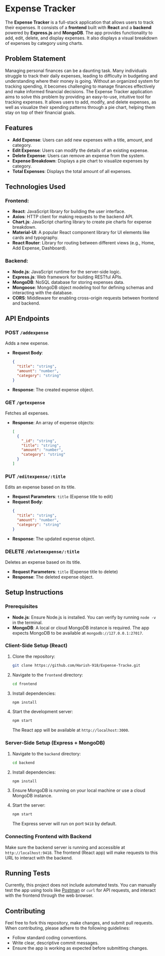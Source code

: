 # Expense Tracker

The **Expense Tracker** is a full-stack application that allows users to track their expenses. It consists of a **frontend** built with **React** and a **backend** powered by **Express.js** and **MongoDB**. The app provides functionality to add, edit, delete, and display expenses. It also displays a visual breakdown of expenses by category using charts.

## Problem Statement
Managing personal finances can be a daunting task. Many individuals struggle to track their daily expenses, leading to difficulty in budgeting and understanding where their money is going. Without an organized system for tracking spending, it becomes challenging to manage finances effectively and make informed financial decisions. The Expense Tracker application aims to solve this problem by providing an easy-to-use, intuitive tool for tracking expenses. It allows users to add, modify, and delete expenses, as well as visualize their spending patterns through a pie chart, helping them stay on top of their financial goals.

## Features

- **Add Expense**: Users can add new expenses with a title, amount, and category.
- **Edit Expense**: Users can modify the details of an existing expense.
- **Delete Expense**: Users can remove an expense from the system.
- **Expense Breakdown**: Displays a pie chart to visualize expenses by category.
- **Total Expenses**: Displays the total amount of all expenses.

## Technologies Used

### Frontend:
- **React**: JavaScript library for building the user interface.
- **Axios**: HTTP client for making requests to the backend API.
- **Chart.js**: JavaScript charting library to create pie charts for expense breakdown.
- **Material-UI**: A popular React component library for UI elements like cards and typography.
- **React Router**: Library for routing between different views (e.g., Home, Add Expense, Dashboard).

### Backend:
- **Node.js**: JavaScript runtime for the server-side logic.
- **Express.js**: Web framework for building RESTful APIs.
- **MongoDB**: NoSQL database for storing expenses data.
- **Mongoose**: MongoDB object modeling tool for defining schemas and interacting with the database.
- **CORS**: Middleware for enabling cross-origin requests between frontend and backend.

## API Endpoints

### POST `/addexpense`
Adds a new expense.
- **Request Body**: 
  ```json
  {
    "title": "string",
    "amount": "number",
    "category": "string"
  }
  ```
- **Response**: The created expense object.

### GET `/getexpense`
Fetches all expenses.
- **Response**: An array of expense objects:
  ```json
  [
    {
      "_id": "string",
      "title": "string",
      "amount": "number",
      "category": "string"
    }
  ]
  ```

### PUT `/editexpense/:title`
Edits an expense based on its title.
- **Request Parameters**: `title` (Expense title to edit)
- **Request Body**:
  ```json
  {
    "title": "string",
    "amount": "number",
    "category": "string"
  }
  ```
- **Response**: The updated expense object.

### DELETE `/deleteexpense/:title`
Deletes an expense based on its title.
- **Request Parameters**: `title` (Expense title to delete)
- **Response**: The deleted expense object.

## Setup Instructions

### Prerequisites

- **Node.js**: Ensure Node.js is installed. You can verify by running `node -v` in the terminal.
- **MongoDB**: A local or cloud MongoDB instance is required. The app expects MongoDB to be available at `mongodb://127.0.0.1:27017`.

### Client-Side Setup (React)

1. Clone the repository:

   ```bash
   git clone https://github.com/Harish-918/Expense-Tracke.git
   ```

2. Navigate to the `frontend` directory:

   ```bash
   cd frontend
   ```

3. Install dependencies:

   ```bash
   npm install
   ```

4. Start the development server:

   ```bash
   npm start
   ```

   The React app will be available at `http://localhost:3000`.

### Server-Side Setup (Express + MongoDB)

1. Navigate to the `backend` directory:

   ```bash
   cd backend
   ```

2. Install dependencies:

   ```bash
   npm install
   ```

3. Ensure MongoDB is running on your local machine or use a cloud MongoDB instance.

4. Start the server:

   ```bash
   npm start
   ```

   The Express server will run on port `9418` by default.

### Connecting Frontend with Backend

Make sure the backend server is running and accessible at `http://localhost:9418`. The frontend (React app) will make requests to this URL to interact with the backend.

## Running Tests

Currently, this project does not include automated tests. You can manually test the app using tools like [Postman](https://www.postman.com/) or `curl` for API requests, and interact with the frontend through the web browser.

## Contributing

Feel free to fork this repository, make changes, and submit pull requests. When contributing, please adhere to the following guidelines:
- Follow standard coding conventions.
- Write clear, descriptive commit messages.
- Ensure the app is working as expected before submitting changes.
